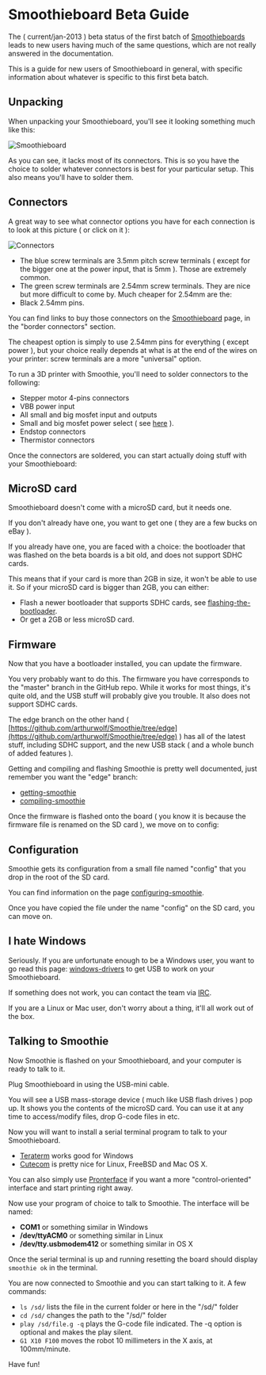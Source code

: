 
# Smoothieboard Beta Guide

The ( current/jan-2013 ) beta status of the first batch of [Smoothieboards](smoothieboard) leads to new users having much of the same questions, which are not really answered in the documentation.

This is a guide for new users of Smoothieboard in general, with specific information about whatever is specific to this first beta batch.

## Unpacking

When unpacking your Smoothieboard, you'll see it looking something much like this:

![Smoothieboard](https://www.flickr.com/photos/arthurwolf/7759993256/)

As you can see, it lacks most of its connectors. This is so you have the choice to solder whatever connectors is best for your particular setup. This also means you'll have to solder them.

## Connectors

A great way to see what connector options you have for each connection is to look at this picture ( or click on it ): 

![Connectors](https://www.flickr.com/photos/arthurwolf/7832149516/)

- The blue screw terminals are 3.5mm pitch screw terminals ( except for the bigger one at the power input, that is 5mm ). Those are extremely common.
- The green screw terminals are 2.54mm screw terminals. They are nice but more difficult to come by. Much cheaper for 2.54mm are the:
- Black 2.54mm pins.

You can find links to buy those connectors on the [Smoothieboard](smoothieboard) page, in the "border connectors" section.

The cheapest option is simply to use 2.54mm pins for everything ( except power ), but your choice really depends at what is at the end of the wires on your printer: screw terminals are a more "universal" option.

To run a 3D printer with Smoothie, you'll need to solder connectors to the following:

- Stepper motor 4-pins connectors
- VBB power input
- All small and big mosfet input and outputs
- Small and big mosfet power select ( see [here](http://www.flickr.com/photos/arthurwolf/7831724724/) ).
- Endstop connectors
- Thermistor connectors

Once the connectors are soldered, you can start actually doing stuff with your Smoothieboard:

## MicroSD card

Smoothieboard doesn't come with a microSD card, but it needs one.

If you don't already have one, you want to get one ( they are a few bucks on eBay ).

If you already have one, you are faced with a choice: the bootloader that was flashed on the beta boards is a bit old, and does not support SDHC cards.

This means that if your card is more than 2GB in size, it won't be able to use it. So if your microSD card is bigger than 2GB, you can either:

- Flash a newer bootloader that supports SDHC cards, see [flashing-the-bootloader](flashing-the-bootloader).
- Or get a 2GB or less microSD card.

## Firmware

Now that you have a bootloader installed, you can update the firmware.

You very probably want to do this. The firmware you have corresponds to the "master" branch in the GitHub repo. While it works for most things, it's quite old, and the USB stuff will probably give you trouble. It also does not support SDHC cards.

The edge branch on the other hand ( [https://github.com/arthurwolf/Smoothie/tree/edge](https://github.com/arthurwolf/Smoothie/tree/edge) ) has all of the latest stuff, including SDHC support, and the new USB stack ( and a whole bunch of added features ).

Getting and compiling and flashing Smoothie is pretty well documented, just remember you want the "edge" branch:

- [getting-smoothie](getting-smoothie)
- [compiling-smoothie](compiling-smoothie)

Once the firmware is flashed onto the board ( you know it is because the firmware file is renamed on the SD card ), we move on to config:

## Configuration

Smoothie gets its configuration from a small file named "config" that you drop in the root of the SD card.

You can find information on the page [configuring-smoothie](configuring-smoothie).

Once you have copied the file under the name "config" on the SD card, you can move on.

## I hate Windows

Seriously. If you are unfortunate enough to be a Windows user, you want to go read this page: [windows-drivers](windows-drivers) to get USB to work on your Smoothieboard.

If something does not work, you can contact the team via [IRC](http://smoothieware.org/irc).

If you are a Linux or Mac user, don't worry about a thing, it'll all work out of the box.

## Talking to Smoothie

Now Smoothie is flashed on your Smoothieboard, and your computer is ready to talk to it.

Plug Smoothieboard in using the USB-mini cable.

You will see a USB mass-storage device ( much like USB flash drives ) pop up. It shows you the contents of the microSD card. You can use it at any time to access/modify files, drop G-code files in etc.

Now you will want to install a serial terminal program to talk to your Smoothieboard.

- [Teraterm](http://ttssh2.sourceforge.jp/index.html.en) works good for Windows
- [Cutecom](http://cutecom.sourceforge.net/) is pretty nice for Linux, FreeBSD and Mac OS X.

You can also simply use [Pronterface](https://github.com/kliment/Printrun) if you want a more "control-oriented" interface and start printing right away.

Now use your program of choice to talk to Smoothie. The interface will be named:

- **COM1** or something similar in Windows
- **/dev/ttyACM0** or something similar in Linux
- **/dev/tty.usbmodem412** or something similar in OS X

Once the serial terminal is up and running resetting the board should display `smoothie ok` in the terminal.

You are now connected to Smoothie and you can start talking to it. A few commands:

- `ls /sd/` lists the file in the current folder or here in the "/sd/" folder
- `cd /sd/` changes the path to the "/sd/" folder
- `play /sd/file.g -q` plays the G-code file indicated. The -q option is optional and makes the play silent.
- `G1 X10 F100` moves the robot 10 millimeters in the X axis, at 100mm/minute.

Have fun!
